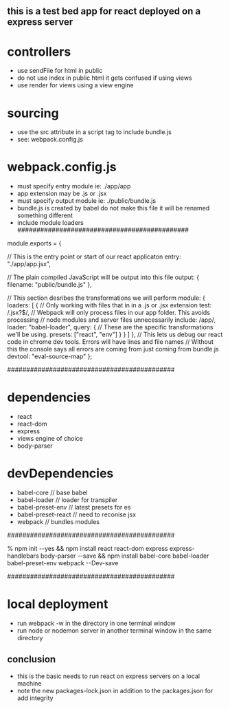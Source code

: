 ## this is a test bed app for react deployed on a express server

# controllers
- use sendFile for html in public
- do not use index in public html it gets confused if using views
- use render for views using a view engine

# sourcing
- use the src attribute in a script tag to include bundle.js
- see: webpack.config.js

# webpack.config.js
- must specify entry module ie: ./app/app
- app extension may be .js or .jsx
- must specify output module ie: ./public/bundle.js
- bundle.js is created by babel do not make this file it will be renamed something different
- include module loaders
#############################################

module.exports = {

  // This is the entry point or start of our react applicaton
  entry: "./app/app.jsx",

  // The plain compiled JavaScript will be output into this file
  output: {
    filename: "public/bundle.js"
  },

  // This section desribes the transformations we will perform
  module: {
    loaders: [
      {
        // Only working with files that in in a .js or .jsx extension
        test: /\.jsx?$/,
        // Webpack will only process files in our app folder. This avoids processing
        // node modules and server files unnecessarily
        include: /app/,
        loader: "babel-loader",
        query: {
          // These are the specific transformations we'll be using.
          presets: ["react", "env"]
        }
      }
    ]
  },
  // This lets us debug our react code in chrome dev tools. Errors will have lines and file names
  // Without this the console says all errors are coming from just coming from bundle.js
  devtool: "eval-source-map"
};

############################################

# dependencies
- react
- react-dom
- express
- views engine of choice
- body-parser

# devDependencies
- babel-core // base babel
- babel-loader // loader for transpiler
- babel-preset-env // latest presets for es
- babel-preset-react // need to reconise jsx
- webpack // bundles modules

############################################

%
npm init --yes && npm install react react-dom express express-handlebars body-parser --save && npm install babel-core babel-loader babel-preset-env webpack --Dev-save

############################################
# local deployment
- run webpack -w in the directory in one terminal window
- run node or nodemon server in another terminal window in the same directory

## conclusion

- this is the basic needs to run react on express servers on a local machine
- note the new packages-lock.json in addition to the packages.json for add integrity
